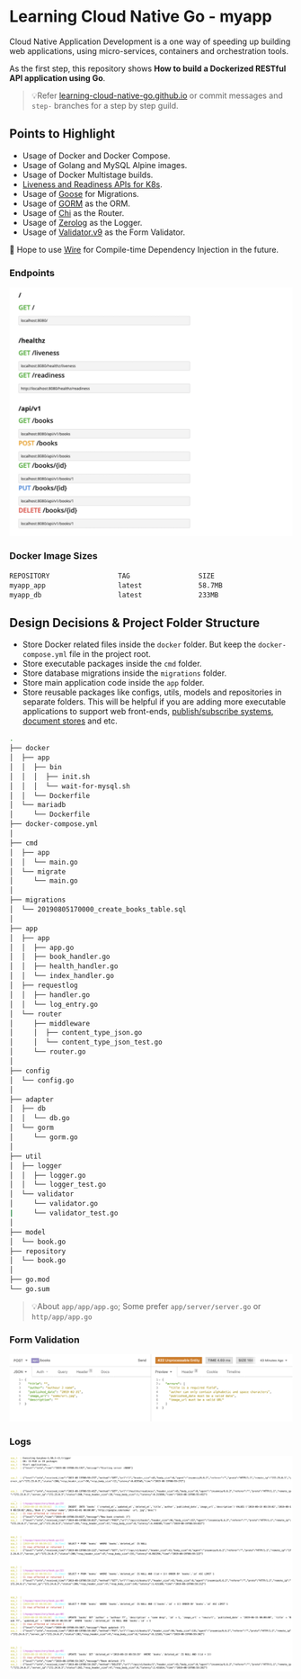 # Learning Cloud Native Go - myapp
Cloud Native Application Development is a one way of speeding up building web applications, using micro-services, containers and orchestration tools.

As the first step, this repository shows **How to build a Dockerized RESTful API application using Go**. 

>💡Refer [learning-cloud-native-go.github.io](https://learning-cloud-native-go.github.io) or commit messages and `step-` branches for a step by step guild.

## Points to Highlight
- Usage of Docker and Docker Compose.
- Usage of Golang and MySQL Alpine images.
- Usage of Docker Multistage builds.
- [Liveness and Readiness APIs for K8s](https://kubernetes.io/docs/tasks/configure-pod-container/configure-liveness-readiness-probes/).
- Usage of [Goose](https://github.com/pressly/goose) for Migrations.
- Usage of [GORM](https://gorm.io/) as the ORM.
- Usage of [Chi](https://github.com/go-chi/chi) as the Router.
- Usage of [Zerolog](https://github.com/rs/zerolog) as the Logger.
- Usage of [Validator.v9](https://gopkg.in/go-playground/validator.v9) as the Form Validator.

💭 Hope to use [Wire](https://github.com/google/wire) for Compile-time Dependency Injection in the future.

### Endpoints
![endpoints](doc/assets/endpoints.png)

### Docker Image Sizes
```bash
REPOSITORY                 TAG                 SIZE
myapp_app                  latest              58.7MB
myapp_db                   latest              233MB
```


## Design Decisions & Project Folder Structure
- Store Docker related files inside the `docker` folder. But keep the `docker-compose.yml` file in the project root.
- Store executable packages inside the `cmd` folder.
- Store database migrations inside the `migrations` folder.
- Store main application code inside the `app` folder.
- Store reusable packages like configs, utils, models and repositories in separate folders. This will be helpful if you are adding more executable applications to support web front-ends, [publish/subscribe systems](https://en.wikipedia.org/wiki/Publish%E2%80%93subscribe_pattern), [document stores](https://en.wikipedia.org/wiki/Document-oriented_database) and etc.

```bash
.
├── docker
│  ├── app
│  │  ├── bin
│  │  │  ├── init.sh
│  │  │  └── wait-for-mysql.sh
│  │  └── Dockerfile
│  └── mariadb
│     └── Dockerfile
├── docker-compose.yml
│
├── cmd
│  ├── app
│  │  └── main.go
│  └── migrate
│     └── main.go
│
├── migrations
│  └── 20190805170000_create_books_table.sql
│
├── app
│  ├── app
│  │  ├── app.go
│  │  ├── book_handler.go
│  │  ├── health_handler.go
│  │  └── index_handler.go
│  ├── requestlog
│  │  ├── handler.go
│  │  └── log_entry.go
│  └── router
│     ├── middleware
│     │  ├── content_type_json.go
│     │  └── content_type_json_test.go
│     └── router.go
│
├── config
│  └── config.go
│
├── adapter
│  ├── db
│  │  └── db.go
│  └── gorm
│     └── gorm.go
│
├── util
│  ├── logger
│  │  ├── logger.go
│  │  └── logger_test.go
│  └── validator
│     └── validator.go
|     └── validator_test.go
│
├── model
│  └── book.go
├── repository
│  └── book.go
│
├── go.mod
└── go.sum
```

>💡About `app/app/app.go`; Some prefer `app/server/server.go` or `http/app/app.go`

### Form Validation
![Form validation](doc/assets/form_validation.png)

### Logs
![Logs in app init](doc/assets/logs_app_init.png)
![Logs in crud](doc/assets/logs_crud.png)
